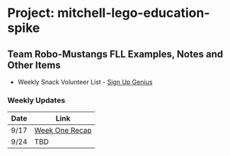 # Project: mitchell-lego-education-spike

## Team Robo-Mustangs FLL Examples, Notes and Other Items


* Weekly Snack Volunteer List - [Sign Up Genius](https://www.signupgenius.com/go/10C0E45ABAE2EA6F8C25-58696054-mitchell#/)

### Weekly Updates


| Date | Link                                                                                                                             |
| ------ | ---------------------------------------------------------------------------------------------------------------------------------- |
| 9/17 | [Week One Recap](https://github.com/ccruiser/mitchell-lego-education-spike/blob/main/Robo-Mustangs%20-%20Week%201%20Recap%20.md) |
| 9/24 | TBD                                                                                                                              |
